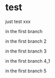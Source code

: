 # test
just test   xxx

in the first branch

in the first branch 2

in the first branch 3

in the first branch 4_1

in the first branch 5